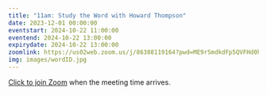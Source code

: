 ```yaml
---
title: "11am: Study the Word with Howard Thompson"
date: 2023-12-01 00:00:00
eventstart: 2024-10-22 11:00:00
eventend: 2024-10-22 13:00:00
expirydate: 2024-10-22 13:00:00
zoomlink: https://us02web.zoom.us/j/86388119164?pwd=ME9rSmdkdFp5QVFHd0hIbDZmNXhRQT09
img: images/wordID.jpg
---
```


[Click to join Zoom](https://us02web.zoom.us/j/86388119164?pwd=ME9rSmdkdFp5QVFHd0hIbDZmNXhRQT09) when the meeting time arrives.